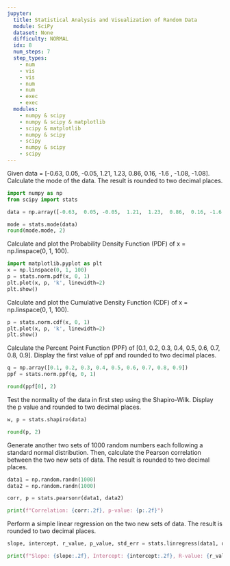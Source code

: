 ```yaml
---
jupyter:
  title: Statistical Analysis and Visualization of Random Data
  module: SciPy
  dataset: None
  difficulty: NORMAL
  idx: 8
  num_steps: 7
  step_types:
    - num
    - vis
    - vis
    - num
    - num
    - exec
    - exec
  modules: 
    - numpy & scipy
    - numpy & scipy & matplotlib
    - scipy & matplotlib
    - numpy & scipy
    - scipy
    - numpy & scipy
    - scipy
---
```


Given data = [-0.63,  0.05, -0.05,  1.21,  1.23,  0.86,  0.16, -1.6 , -1.08, -1.08]. Calculate the mode of the data. The result is rounded to two decimal places.
```python
import numpy as np
from scipy import stats

data = np.array([-0.63,  0.05, -0.05,  1.21,  1.23,  0.86,  0.16, -1.6 , -1.08, -1.08])

mode = stats.mode(data)
round(mode.mode, 2)
```

Calculate and plot the Probability Density Function (PDF) of x = np.linspace(0, 1, 100).
```python
import matplotlib.pyplot as plt
x = np.linspace(0, 1, 100)
p = stats.norm.pdf(x, 0, 1)
plt.plot(x, p, 'k', linewidth=2)
plt.show()
```

Calculate and plot the Cumulative Density Function (CDF) of x = np.linspace(0, 1, 100).
```python
p = stats.norm.cdf(x, 0, 1)
plt.plot(x, p, 'k', linewidth=2)
plt.show()
```

Calculate the Percent Point Function (PPF) of [0.1, 0.2, 0.3, 0.4, 0.5, 0.6, 0.7, 0.8, 0.9]. Display the first value of ppf and rounded to two decimal places.
```python
q = np.array([0.1, 0.2, 0.3, 0.4, 0.5, 0.6, 0.7, 0.8, 0.9])
ppf = stats.norm.ppf(q, 0, 1)

round(ppf[0], 2)
```

Test the normality of the data in first step using the Shapiro-Wilk. Display the p value and rounded to two decimal places.
```python
w, p = stats.shapiro(data)

round(p, 2)
```

Generate another two sets of 1000 random numbers each following a standard normal distribution. Then, calculate the Pearson correlation between the two new sets of data. The result is rounded to two decimal places.
```python
data1 = np.random.randn(1000)
data2 = np.random.randn(1000)

corr, p = stats.pearsonr(data1, data2)

print(f"Correlation: {corr:.2f}, p-value: {p:.2f}")
```

Perform a simple linear regression on the two new sets of data. The result is rounded to two decimal places.
```python
slope, intercept, r_value, p_value, std_err = stats.linregress(data1, data2)

print(f"Slope: {slope:.2f}, Intercept: {intercept:.2f}, R-value: {r_value:.2f}, p-value: {p_value:.2f}, Std Err: {std_err:.2f}")
```